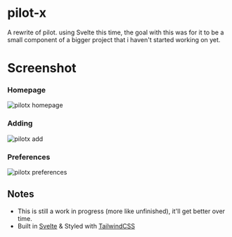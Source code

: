 # pilot-x
A rewrite of pilot. using Svelte this time, the goal with this was for it to be a small component of a bigger project
that i haven't started working on yet.

# Screenshot
### Homepage
![pilotx homepage](https://i.imgur.com/JPERvny.jpg)

### Adding
![pilotx add](https://i.imgur.com/abWxP40.png)

### Preferences
![pilotx preferences](https://i.imgur.com/SM8zrz9.png)

## Notes
- This is still a work in progress (more like unfinished), it'll get better over time.
- Built in [Svelte](https://svelte.dev/) & Styled with [TailwindCSS](https://tailwindcss.com)
